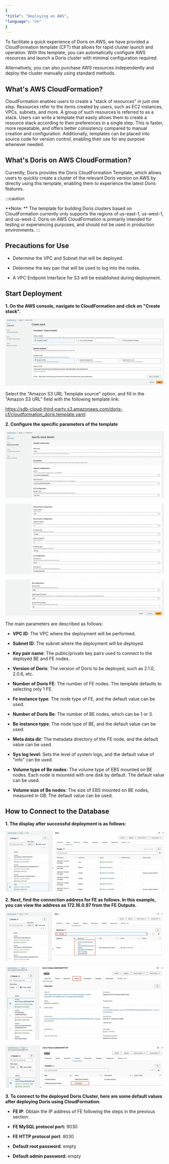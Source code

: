 ```yaml
---
{
"title": "Deploying on AWS",
"language": "en"
}
---
```


<!-- 
Licensed to the Apache Software Foundation (ASF) under one
or more contributor license agreements.  See the NOTICE file
distributed with this work for additional information
regarding copyright ownership.  The ASF licenses this file
to you under the Apache License, Version 2.0 (the
"License"); you may not use this file except in compliance
with the License.  You may obtain a copy of the License at

  http://www.apache.org/licenses/LICENSE-2.0

Unless required by applicable law or agreed to in writing,
software distributed under the License is distributed on an
"AS IS" BASIS, WITHOUT WARRANTIES OR CONDITIONS OF ANY
KIND, either express or implied.  See the License for the
specific language governing permissions and limitations
under the License.
-->


To facilitate a quick experience of Doris on AWS, we have provided a CloudFormation template (CFT) that allows for rapid cluster launch and operation. With this template, you can automatically configure AWS resources and launch a Doris cluster with minimal configuration required.

Alternatively, you can also purchase AWS resources independently and deploy the cluster manually using standard methods.

## What's AWS CloudFormation?

CloudFormation enables users to create a "stack of resources" in just one step. Resources refer to the items created by users, such as EC2 instances, VPCs, subnets, and more. A group of such resources is referred to as a stack. Users can write a template that easily allows them to create a resource stack according to their preferences in a single step. This is faster, more repeatable, and offers better consistency compared to manual creation and configuration. Additionally, templates can be placed into source code for version control, enabling their use for any purpose whenever needed.

## What's Doris on AWS CloudFormation?

Currently, Doris provides the Doris CloudFormation Template, which allows users to quickly create a cluster of the relevant Doris version on AWS by directly using this template, enabling them to experience the latest Doris features.

:::caution

**Note: ** The template for building Doris clusters based on CloudFormation currently only supports the regions of us-east-1, us-west-1, and us-west-2. Doris on AWS CloudFormation is primarily intended for testing or experiencing purposes, and should not be used in production environments.
:::

##  Precautions for Use

- Determine the VPC and Subnet that will be deployed.

- Determine the key pair that will be used to log into the nodes.

- A VPC Endpoint Interface for S3 will be established during deployment.

## Start Deployment

**1. On the AWS console, navigate to CloudFormation and click on "Create stack".**

![Start Deployment](/images/start-deployment.jpeg)

Select the "Amazon S3 URL Template source" option, and fill in the "Amazon S3 URL" field with the following template link:

https://sdb-cloud-third-party.s3.amazonaws.com/doris-cf/cloudformation_doris.template.yaml

**2. Configure the specific parameters of the template**

![Configure the specific parameter](/images/configure-specific-parameters-1.jpeg)

![Configure the specific parameter](/images/configure-specific-parameters-2.jpeg)

![Configure the specific parameter](/images/configure-specific-parameters-3.jpeg)

The main parameters are described as follows:

- **VPC ID**: The VPC where the deployment will be performed.

- **Subnet ID**: The subnet where the deployment will be deployed.

- **Key pair name**: The public/private key pairs used to connect to the deployed BE and FE nodes.

- **Version of Doris**: The version of Doris to be deployed, such as 2.1.0, 2.0.6, etc.

- **Number of Doris FE**: The number of FE nodes. The template defaults to selecting only 1 FE.

- **Fe instance type**: The node type of FE, and the default value can be used.

- **Number of Doris Be**: The number of BE nodes, which can be 1 or 3.

- **Be instance type**: The node type of BE, and the default value can be used.

- **Meta data dir**: The metadata directory of the FE node, and the default value can be used.

- **Sys log level:** Sets the level of system logs, and the default value of "info" can be used.

- **Volume type of Be nodes:** The volume type of EBS mounted on BE nodes. Each node is mounted with one disk by default. The default value can be used.

- **Volume size of Be nodes**: The size of EBS mounted on BE nodes, measured in GB. The default value can be used.

## How to Connect to the Database

**1. The display after successful deployment is as follows:**

![How to Connect to the Database](/images/how-to-connect-to-the-database.jpeg)

**2. Next, find the connection address for FE as follows. In this example, you can view the address as 172.16.0.97 from the FE Outputs.**

![find the connection address for FE ](/images/find-connection-address-for-fe-1.jpeg)

![find the connection address for FE ](/images/find-connection-address-for-fe-2.jpeg)

![find the connection address for FE ](/images/find-connection-address-for-fe-3.jpeg)

**3. To connect to the deployed Doris Cluster, here are some default values after deploying Doris using CloudFormation:**

- **FE IP**: Obtain the IP address of FE following the steps in the previous section.

- **FE MySQL protocol port:** 9030

- **FE HTTP protocol port**: 8030

- **Default root password**: empty

- **Default admin password:** empty
